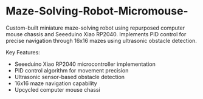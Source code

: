 # Maze-Solving-Robot-Micromouse-
Custom-built miniature maze-solving robot using repurposed computer mouse chassis and Seeeduino Xiao RP2040. Implements PID control for precise navigation through 16x16 mazes using ultrasonic obstacle detection.

Key Features:
- Seeeduino Xiao RP2040 microcontroller implementation
- PID control algorithm for movement precision
- Ultrasonic sensor-based obstacle detection
- 16x16 maze navigation capability
- Upcycled computer mouse chassi

